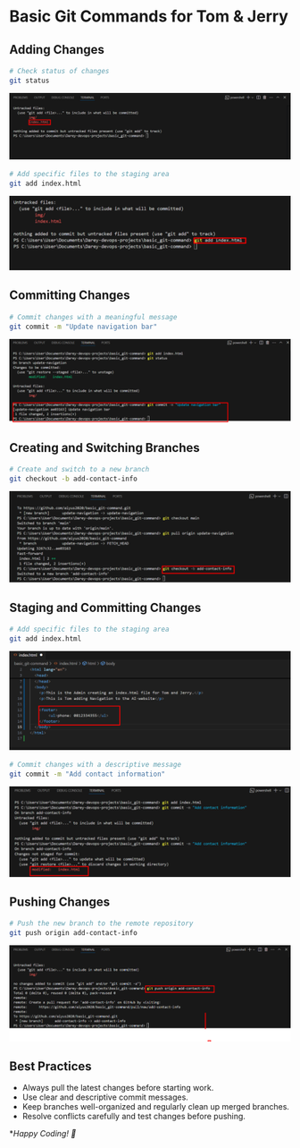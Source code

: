# Basic Git Commands for Tom & Jerry

## Adding Changes
```sh
# Check status of changes
git status
```
![Git Status](./img/git%20status.png)

```sh
# Add specific files to the staging area
git add index.html
```
![Git Add](./img/git%20add%20index.png)

## Committing Changes
```sh
# Commit changes with a meaningful message
git commit -m "Update navigation bar"
```
![Git Commit](./img/navbar%20commit.png)

## Creating and Switching Branches
```sh
# Create and switch to a new branch
git checkout -b add-contact-info
```
![Git Branch](./img/jerry%20banch%20created.png)

## Staging and Committing Changes
```sh
# Add specific files to the staging area
git add index.html
```
![Git Add](./img/jerry%20content.png)

```sh
# Commit changes with a descriptive message
git commit -m "Add contact information"
```
![Git Commit](./img/jerry%20commit.png)

## Pushing Changes
```sh
# Push the new branch to the remote repository
git push origin add-contact-info
```
![Git Push](./img/jerry%20push.png)

## Best Practices
- Always pull the latest changes before starting work.
- Use clear and descriptive commit messages.
- Keep branches well-organized and regularly clean up merged branches.
- Resolve conflicts carefully and test changes before pushing.

**Happy Coding! 🚀*